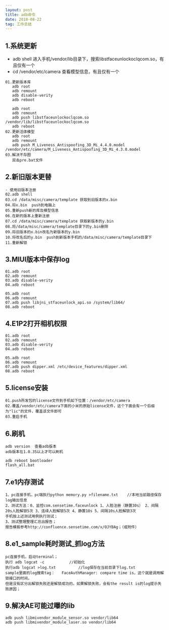 ```yaml
---
layout: post
title: adb命令
date: 2018-08-22
tag: 工作总结
---
```

## 1.系统更新
- adb shell 进入手机/vendor/lib目录下，搜索libstfaceunlockoclqcom.so，有且仅有一个
- cd /vendor/etc/camera  查看模型信息，有且仅有一个

```
01.更新版本库
   adb root
   adb remount
   adb disable-verity
   adb reboot

   adb root
   adb remount
   adb push libstfaceunlockoclqcom.so /vendor/lib/libstfaceunlockoclqcom.so
   adb reboot
02.更新活体模型
   adb root
   adb remount
   adb push M_Liveness_Antispoofing_3D_Mi_4.4.0.model /vendor/etc/camera/M_Liveness_Antispoofing_3D_Mi_4.3.0.model
03.解决不存图
   双击pre.bat文件
```

## 2.新旧版本更替

```
- 使用旧版本注册
02.adb shell
03.cd /data/misc/camera/template 获取到旧版本的x.bin
04.将x.bin  push到电脑上
05.重新push新的库及模型信息
06.在新的版本上重新注册
07.cd /data/misc/camera/template 获取新版本的y.bin
08.将/data/misc/camera/template目录下的y.bin删除
09.将旧版本的x.bin改名为新版本的y.bin
10.将改名后的y.bin  push到新版本手机的/data/misc/camera/template目录下
11.重新解锁
```

## 3.MIUI版本中保存log

```
01.adb root
02.adb remount
03.adb disable-verity
04.adb reboot

05.adb root
06.adb remount
07.adb push libjni_stfaceunlock_api.so /system/lib64/
08.adb reboot
```

## 4.E1P2打开相机权限

```
01.adb root
02.adb remount
03.adb disable-verity
04.adb reboot

05.adb root
06.adb remount
07.adb push dipper.xml /etc/device_features/dipper.xml
08.adb reboot
```

## 5.license安装

```
01.push所发包的license文件到手机如下位置：/vendor/etc/camera
02.覆盖/vendor/etc/camera下面的小米的原始license文件，这个下面会有一个后缀为"lic"的文件，覆盖该文件即可
03.重启手机
```

## 6.刷机

```
adb version  查看adb版本
adb版本在1.0.35以上才可以刷机

adb reboot bootloader
flash_all.bat
```

## 7.e1内存测试

```
1、pc连接手机，pc端执行python memory.py >filename.txt    //本地当前路径保存log输出信息
2、测试方法：0、监控com.sensetime.faceunlock 1、人脸注册（静置30s） 2、间隔20s人脸解锁5次 3、连续人脸解锁5次 4、静置10s 5、间隔10s人脸解锁3次
手机按上述测试用例执行测试；
3、测试整理整理汇总出报告；
报告模板参考http://confluence.sensetime.com/x/OJYBAg；（或附件）
```

## 8.e1_sample耗时测试_抓log方法

```
pc连接手机，启动terminal；
执行 adb logcat -c           //初始化
执行adb logcat >log.txt          //log保存在当前目录下log.txt
sample里面的log搜索tag：   FaceAuthManager: compare time is，这个就是调用解锁接口的时间，
但是没有区分出解锁失败还是解锁成功的，如果解锁失败，会有the result is的log提示失败原因；
```

## 9.解决AE可能过曝的lib

```
adb push libmivendor_module_sensor.so vendor/lib64
adb push libmivendor_module_laser.so vendor/lib64
```

